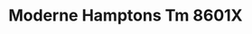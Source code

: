 ---
title: Moderne Hamptons Tm 8601X
designer: To Market
image_primary: img/8601%20FLOOR%20copy.jpg
href: https://www.tomkt.com/front-row-ballet
description: "Size%3A%207.08%22%20X%2047.24%22%A0/%20Wear%20layer%3A%20.5mm%20%2820mil%29%20/%20Edge%3A%20Square%20/%20Thickness%3A%205.0mm%20%3D%A04.0mm%20Vinyl%20Top%20+%201.0mm%20AcoustX%20Sound%20Absorbing%20Backing%20/%20Sq.ft/Ctn%3A%2023.25%A0/%20Installation%3A%20Glue%20Down"
tags: 
  - to-market
  - loose-lay-lvt-acoustx
category: loose-lay-lvt-acoustx
subtitle: 
manufacturer: ToMarket
slug: /manufacturers/to-market/loose-lay-lvt-acoustx/to-market-moderne-hamptons-tm-8601-x
---